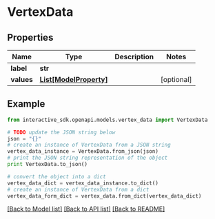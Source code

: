 # VertexData


## Properties

Name | Type | Description | Notes
------------ | ------------- | ------------- | -------------
**label** | **str** |  | 
**values** | [**List[ModelProperty]**](ModelProperty.md) |  | [optional] 

## Example

```python
from interactive_sdk.openapi.models.vertex_data import VertexData

# TODO update the JSON string below
json = "{}"
# create an instance of VertexData from a JSON string
vertex_data_instance = VertexData.from_json(json)
# print the JSON string representation of the object
print VertexData.to_json()

# convert the object into a dict
vertex_data_dict = vertex_data_instance.to_dict()
# create an instance of VertexData from a dict
vertex_data_form_dict = vertex_data.from_dict(vertex_data_dict)
```
[[Back to Model list]](../README.md#documentation-for-models) [[Back to API list]](../README.md#documentation-for-api-endpoints) [[Back to README]](../README.md)


